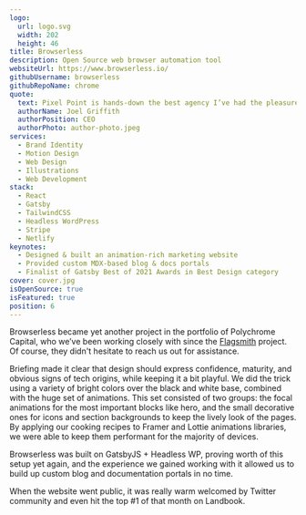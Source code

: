 ```yaml
---
logo:
  url: logo.svg
  width: 202
  height: 46
title: Browserless
description: Open Source web browser automation tool
websiteUrl: https://www.browserless.io/
githubUsername: browserless
githubRepoName: chrome
quote:
  text: Pixel Point is hands-down the best agency I’ve had the pleasure of working with. Their knowledge of best practices, technologies and web performance are comprehensive. I wouldn’t hesitate to say that they are a key component in what differentiates browserless.io from our competitors.
  authorName: Joel Griffith
  authorPosition: CEO
  authorPhoto: author-photo.jpeg
services:
  - Brand Identity
  - Motion Design
  - Web Design
  - Illustrations
  - Web Development
stack:
  - React
  - Gatsby
  - TailwindCSS
  - Headless WordPress
  - Stripe
  - Netlify
keynotes:
  - Designed & built an animation-rich marketing website
  - Provided custom MDX-based blog & docs portals
  - Finalist of Gatsby Best of 2021 Awards in Best Design category
cover: cover.jpg
isOpenSource: true
isFeatured: true
position: 6
---
```


Browserless became yet another project in the portfolio of Polychrome Capital, who we’ve been working closely with since the [Flagsmith](/case-studies/flagsmith) project. Of course, they didn't hesitate to reach us out for assistance.

Briefing made it clear that design should express confidence, maturity, and obvious signs of tech origins, while keeping it a bit playful. We did the trick using a variety of bright colors over the black and white base, combined with the huge set of animations. This set consisted of two groups: the focal animations for the most important blocks like hero, and the small decorative ones for icons and section backgrounds to keep the lively look of the pages. By applying our cooking recipes to Framer and Lottie animations libraries, we were able to keep them performant for the majority of devices.

Browserless was built on GatsbyJS + Headless WP, proving worth of this setup yet again, and the experience we gained working with it allowed us to build up custom blog and documentation portals in no time.

When the website went public, it was really warm welcomed by Twitter community and even hit the top #1 of that month on Landbook.
